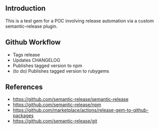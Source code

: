 ## Introduction

This is a test gem for a POC involving release automation via a custom semantic-release plugin.

## Github Workflow
- Tags release
- Updates CHANGELOG
- Publishes tagged version to npm
- (to do) Publishes tagged version to rubygems

## References
- https://github.com/semantic-release/semantic-release
- https://github.com/semantic-release/npm
- https://github.com/marketplace/actions/release-gem-to-github-packages
- https://github.com/semantic-release/git